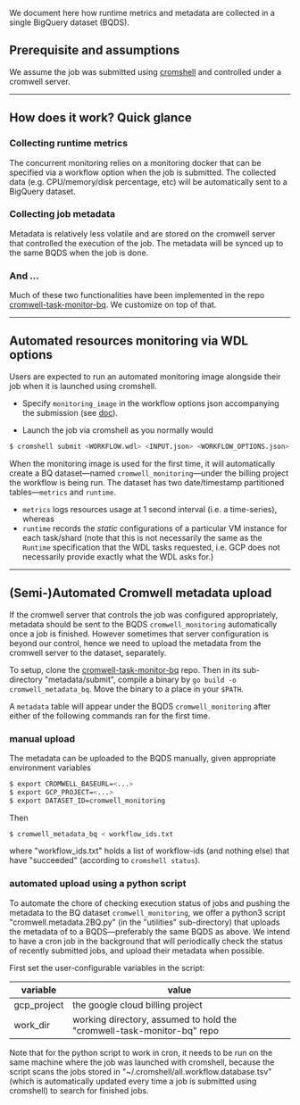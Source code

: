 We document here how runtime metrics and metadata are collected in a single BigQuery dataset (BQDS).

## Prerequisite and assumptions

We assume the job was submitted using [cromshell](https://github.com/broadinstitute/cromshell) and controlled under a cromwell server.

--------------------------------------
## How does it work? Quick glance

### Collecting runtime metrics
The concurrent monitoring relies on a monitoring docker that can be specified via a workflow option when the job is submitted. The collected data (e.g. CPU/memory/disk percentage, etc) will be automatically sent to a BigQuery dataset. 

### Collecting job metadata
Metadata is relatively less volatile and are stored on the cromwell server that controlled the execution of the job. The metadata will be synced up to the same BQDS when the job is done.

### And ...
Much of these two functionalities have been implemented in the repo [cromwell-task-monitor-bq](https://github.com/broadinstitute/cromwell-task-monitor-bq). We customize on top of that.

--------------------------------------
## Automated resources monitoring via WDL options

Users are expected to run an automated monitoring image alongside their job when it is launched using cromshell.

  * Specify `monitoring_image` in the workflow options json accompanying the submission (see [doc](https://cromwell.readthedocs.io/en/stable/wf_options/Google/)).

  * Launch the job via cromshell as you normally would
    
```bash
$ cromshell submit <WORKFLOW.wdl> <INPUT.json> <WORKFLOW_OPTIONS.json> <WORKFLOW.dependencies.zip>
```

When the monitoring image is used for the first time, it will automatically create a BQ dataset&mdash;named `cromwell_monitoring`&mdash;under the billing project the workflow is being run. The dataset has two date/timestamp partitioned tables&mdash;`metrics` and `runtime`.

  * `metrics` logs resources usage at 1 second interval (i.e. a time-series), whereas
  * `runtime` records the _static_ configurations of a particular VM instance for each task/shard (note that this is not necessarily the same as the `Runtime` specification that the WDL tasks requested, i.e. GCP does not necessarily provide exactly what the WDL asks for.)


--------------------------------------
## (Semi-)Automated Cromwell metadata upload
 
If the cromwell server that controls the job was configured appropriately, metadata should be sent to the BQDS `cromwell_monitoring` automatically once a job is finished.
However sometimes that server configuration is beyond our control, hence we need to upload the metadata from the cromwell server to the dataset, separately.

To setup, clone the [cromwell-task-monitor-bq](https://github.com/broadinstitute/cromwell-task-monitor-bq) repo. Then in its sub-directory "metadata/submit", compile a binary by `go build -o cromwell_metadata_bq`. Move the binary to a place in your `$PATH`.

A `metadata` table will appear under the BQDS `cromwell_monitoring` after either of the following commands ran for the first time. 


### manual upload
The metadata can be uploaded to the BQDS manually, given appropriate environment variables
 
```bash
$ export CROMWELL_BASEURL=<...>
$ export GCP_PROJECT=<...>
$ export DATASET_ID=cromwell_monitoring
```
Then

```bash
$ cromwell_metadata_bq < workflow_ids.txt
```

where "workflow_ids.txt" holds a list of workflow-ids (and nothing else) that have "succeeded" (according to `cromshell status`).

### automated upload using a python script
To automate the chore of checking execution status of jobs and pushing the metadata to the BQ dataset `cromwell_monitoring`, we offer a python3 script "cromwell.metadata.2BQ.py" (in the "utilities" sub-directory) that uploads the metadata of to a BQDS&mdash;preferably the same BQDS as above. We intend to have a cron job in the background that will periodically check the status of recently submitted jobs, and upload their metadata when possible.

First set the user-configurable variables in the script:

| variable    | value                                                                  |
|-------------|------------------------------------------------------------------------|
| gcp_project | the google cloud billing project                                       |
| work_dir    | working directory, assumed to hold the "cromwell-task-monitor-bq" repo |

Note that for the python script to work in cron, it needs to be run on the same machine where the job was launched with cromshell, because the script scans the jobs stored in 
"~/.cromshell/all.workflow.database.tsv" (which is automatically updated every time a job is submitted using cromshell) to search for finished jobs.
